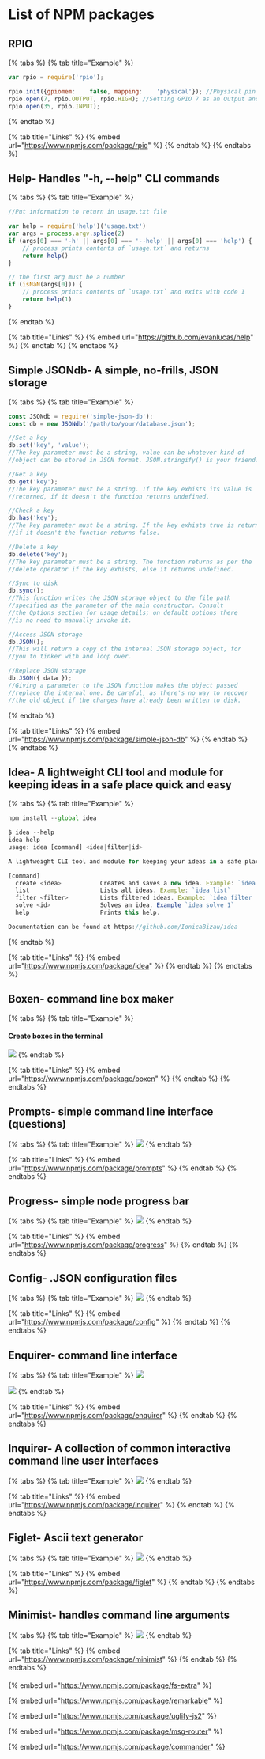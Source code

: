 # List of NPM packages

## RPIO

{% tabs %}
{% tab title="Example" %}
```javascript
var rpio = require('rpio');

rpio.init({gpiomem:    false, mapping:    'physical'}); //Physical pin mapping
rpio.open(7, rpio.OUTPUT, rpio.HIGH); //Setting GPIO 7 as an Output and default High
rpio.open(35, rpio.INPUT); 


```
{% endtab %}

{% tab title="Links" %}
{% embed url="https://www.npmjs.com/package/rpio" %}
{% endtab %}
{% endtabs %}

## Help- Handles "-h, --help" CLI commands

{% tabs %}
{% tab title="Example" %}
```javascript
//Put information to return in usage.txt file

var help = require('help')('usage.txt')
var args = process.argv.splice(2)
if (args[0] === '-h' || args[0] === '--help' || args[0] === 'help') {
    // process prints contents of `usage.txt` and returns
    return help()
}

// the first arg must be a number
if (isNaN(args[0])) {
    // process prints contents of `usage.txt` and exits with code 1
    return help(1)
}
```
{% endtab %}

{% tab title="Links" %}
{% embed url="https://github.com/evanlucas/help" %}
{% endtab %}
{% endtabs %}

## Simple JSONdb- A simple, no-frills, JSON storage 

{% tabs %}
{% tab title="Example" %}
```javascript
const JSONdb = require('simple-json-db');
const db = new JSONdb('/path/to/your/database.json');

//Set a key
db.set('key', 'value');
//The key parameter must be a string, value can be whatever kind of 
//object can be stored in JSON format. JSON.stringify() is your friend!

//Get a key
db.get('key');
//The key parameter must be a string. If the key exhists its value is 
//returned, if it doesn't the function returns undefined.

//Check a key
db.has('key');
//The key parameter must be a string. If the key exhists true is returned,
//if it doesn't the function returns false.

//Delete a key
db.delete('key');
//The key parameter must be a string. The function returns as per the 
//delete operator if the key exhists, else it returns undefined.

//Sync to disk
db.sync();
//This function writes the JSON storage object to the file path 
//specified as the parameter of the main constructor. Consult 
//the Options section for usage details; on default options there 
//is no need to manually invoke it.

//Access JSON storage
db.JSON();
//This will return a copy of the internal JSON storage object, for 
//you to tinker with and loop over.

//Replace JSON storage
db.JSON({ data });
//Giving a parameter to the JSON function makes the object passed 
//replace the internal one. Be careful, as there's no way to recover 
//the old object if the changes have already been written to disk.
```
{% endtab %}

{% tab title="Links" %}
{% embed url="https://www.npmjs.com/package/simple-json-db" %}
{% endtab %}
{% endtabs %}

## Idea- A lightweight CLI tool and module for keeping ideas in a safe place quick and easy

{% tabs %}
{% tab title="Example" %}
```javascript
npm install --global idea

$ idea --help
idea help
usage: idea [command] <idea|filter|id>

A lightweight CLI tool and module for keeping your ideas in a safe place quick and easy.

[command]
  create <idea>           Creates and saves a new idea. Example: `idea create "Implement something very cool"`
  list                    Lists all ideas. Example: `idea list`
  filter <filter>         Lists filtered ideas. Example: `idea filter '{"state": "SOLVED"}'`
  solve <id>              Solves an idea. Example `idea solve 1`
  help                    Prints this help.

Documentation can be found at https://github.com/IonicaBizau/idea
```
{% endtab %}

{% tab title="Links" %}
{% embed url="https://www.npmjs.com/package/idea" %}
{% endtab %}
{% endtabs %}

## Boxen- command line box maker

{% tabs %}
{% tab title="Example" %}
#### Create boxes in the terminal

![](../../../.gitbook/assets/boxen2.gif)
{% endtab %}

{% tab title="Links" %}
{% embed url="https://www.npmjs.com/package/boxen" %}
{% endtab %}
{% endtabs %}

## Prompts- simple command line interface \(questions\)

{% tabs %}
{% tab title="Example" %}
![](../../../.gitbook/assets/prompts.gif)
{% endtab %}

{% tab title="Links" %}
{% embed url="https://www.npmjs.com/package/prompts" %}
{% endtab %}
{% endtabs %}

## Progress- simple node progress bar

{% tabs %}
{% tab title="Example" %}
![](../../../.gitbook/assets/progress.gif)
{% endtab %}

{% tab title="Links" %}
{% embed url="https://www.npmjs.com/package/progress" %}
{% endtab %}
{% endtabs %}

## Config- .JSON configuration files 

{% tabs %}
{% tab title="Example" %}
![](../../../.gitbook/assets/config.gif)
{% endtab %}

{% tab title="Links" %}
{% embed url="https://www.npmjs.com/package/config" %}
{% endtab %}
{% endtabs %}

## Enquirer- command line interface

{% tabs %}
{% tab title="Example" %}
![](../../../.gitbook/assets/enquirer.gif)

![](../../../.gitbook/assets/survey-prompt.gif)
{% endtab %}

{% tab title="Links" %}
{% embed url="https://www.npmjs.com/package/enquirer" %}
{% endtab %}
{% endtabs %}

## Inquirer- A collection of common interactive command line user interfaces

{% tabs %}
{% tab title="Example" %}
![](../../../.gitbook/assets/inquirer.gif)
{% endtab %}

{% tab title="Links" %}
{% embed url="https://www.npmjs.com/package/inquirer" %}
{% endtab %}
{% endtabs %}

##  Figlet- Ascii text generator

{% tabs %}
{% tab title="Example" %}
![](../../../.gitbook/assets/figlet.gif)
{% endtab %}

{% tab title="Links" %}
{% embed url="https://www.npmjs.com/package/figlet" %}
{% endtab %}
{% endtabs %}

## Minimist- handles command line arguments

{% tabs %}
{% tab title="Example" %}
![](../../../.gitbook/assets/minimist.gif)
{% endtab %}

{% tab title="Links" %}
{% embed url="https://www.npmjs.com/package/minimist" %}
{% endtab %}
{% endtabs %}

#### 

{% embed url="https://www.npmjs.com/package/fs-extra" %}

{% embed url="https://www.npmjs.com/package/remarkable" %}

{% embed url="https://www.npmjs.com/package/uglify-js2" %}

{% embed url="https://www.npmjs.com/package/msg-router" %}

{% embed url="https://www.npmjs.com/package/commander" %}



#### 





